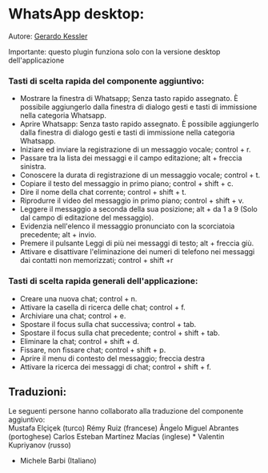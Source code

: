 ﻿# WhatsApp desktop:

Autore: [Gerardo Kessler](http://gera.ar)  

Importante: questo plugin funziona solo con la versione desktop dell'applicazione

### Tasti di scelta rapida del componente aggiuntivo:

* Mostrare la finestra di Whatsapp; Senza tasto rapido assegnato. È possibile aggiungerlo dalla finestra di dialogo gesti e tasti di immissione nella categoria Whatsapp.
* Aprire Whatsapp: Senza tasto rapido assegnato. È possibile aggiungerlo dalla finestra di dialogo gesti e tasti di immissione nella categoria Whatsapp.
* Iniziare ed inviare la registrazione di un messaggio vocale; control + r.
* Passare tra la lista dei messaggi e il campo editazione; alt + freccia sinistra.
* Conoscere la durata di registrazione di un messaggio vocale; control + t.
* Copiare il testo del messaggio in primo piano; control + shift + c.
* Dire il nome della chat corrente; control + shift + t.
* Riprodurre il video del messaggio in primo piano; control + shift + v.
* Leggere il messaggio a seconda della sua posizione; alt + da 1 a 9 (Solo dal campo di editazione del messaggio).
* Evidenzia nell'elenco il messaggio pronunciato con la scorciatoia precedente; alt + invio.
* Premere il pulsante Leggi di più nei messaggi di testo; alt + freccia giù.
* Attivare e disattivare l'eliminazione dei numeri di telefono nei messaggi dai contatti non memorizzati; control + shift +r

### Tasti di scelta rapida generali dell'applicazione:

* Creare una nuova chat; control + n.
* Attivare la casella di ricerca delle chat; control + f.
* Archiviare una chat; control + e.
* Spostare il focus sulla chat successiva; control + tab.
* Spostare il focus sulla chat precedente; control + shift + tab.
* Eliminare la chat; control + shift + d.
* Fissare, non fissare chat; control + shift + p.
* Aprire il menu di contesto del messaggio; freccia destra
* Attivare la ricerca dei messaggi di chat; control + shift + f.

## Traduzioni:
Le seguenti persone hanno collaborato alla traduzione del componente aggiuntivo:  
	Mustafa Elçiçek (turco)
	Rémy Ruiz (francese)
	Ângelo Miguel Abrantes (portoghese)
	Carlos Esteban Martínez Macías (inglese)
	* Valentin Kupriyanov (russo)
* Michele Barbi (Italiano)
